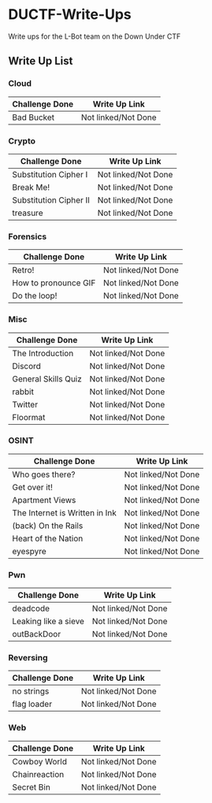 # DUCTF-Write-Ups
Write ups for the L-Bot team on the Down Under CTF

## Write Up List

### Cloud
Challenge Done | Write Up Link
--- | ---
Bad Bucket | Not linked/Not Done

### Crypto
Challenge Done | Write Up Link
--- | ---
Substitution Cipher I | Not linked/Not Done
Break Me! | Not linked/Not Done
Substitution Cipher II | Not linked/Not Done
treasure | Not linked/Not Done

### Forensics
Challenge Done | Write Up Link
--- | ---
Retro! | Not linked/Not Done
How to pronounce GIF | Not linked/Not Done
Do the loop! | Not linked/Not Done

### Misc
Challenge Done | Write Up Link
--- | ---
The Introduction | Not linked/Not Done
Discord | Not linked/Not Done
General Skills Quiz | Not linked/Not Done
rabbit | Not linked/Not Done
Twitter | Not linked/Not Done
Floormat | Not linked/Not Done

### OSINT
Challenge Done | Write Up Link
--- | ---
Who goes there? | Not linked/Not Done
Get over it! | Not linked/Not Done
Apartment Views | Not linked/Not Done
The Internet is Written in Ink| Not linked/Not Done
(back) On the Rails | Not linked/Not Done
Heart of the Nation | Not linked/Not Done
eyespyre | Not linked/Not Done

### Pwn
Challenge Done | Write Up Link
--- | ---
deadcode | Not linked/Not Done
Leaking like a sieve | Not linked/Not Done
outBackDoor | Not linked/Not Done

### Reversing
Challenge Done | Write Up Link
--- | ---
no strings | Not linked/Not Done
flag loader | Not linked/Not Done

### Web
Challenge Done | Write Up Link
--- | ---
Cowboy World | Not linked/Not Done
Chainreaction | Not linked/Not Done
Secret Bin | Not linked/Not Done
